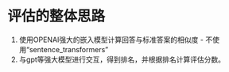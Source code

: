 # 评估的整体思路

1. 使用OPENAI强大的嵌入模型计算回答与标准答案的相似度 - 不使用“sentence_transformers”
2. 与gpt等强大模型进行交互，得到排名，并根据排名计算评估分数。

